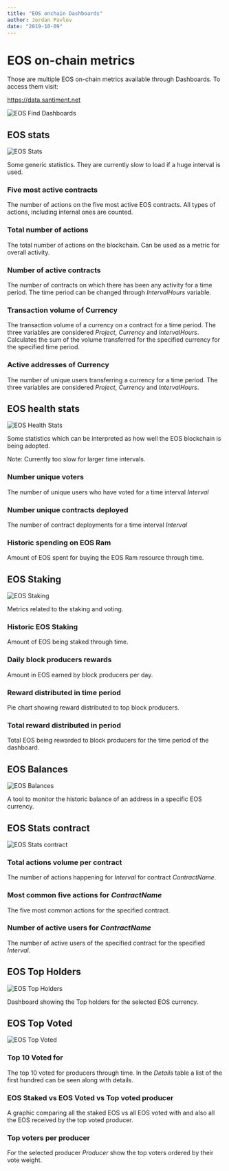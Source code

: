 ```yaml
---
title: "EOS onchain Dashboards"
author: Jordan Pavlov
date: "2019-10-09"
---
```


# EOS on-chain metrics

Those are multiple EOS on-chain metrics available through Dashboards. To access them visit:

https://data.santiment.net

![EOS Find Dashboards](ListEOSBoards.gif)


## EOS stats

![EOS Stats](EOSStats.png)

Some generic statistics. They are currently slow to load if a huge interval is used.

### Five most active contracts

The number of actions on the five most active EOS contracts. All types of actions, including internal ones are counted.

### Total number of actions

The total number of actions on the blockchain. Can be used as a metric for overall activity.

### Number of active contracts

The number of contracts on which there has been any activity for a time period. The time period can be changed through *IntervalHours* variable.

### Transaction volume of Currency

The transaction volume of a currency on a contract for a time period. The three variables are considered *Project*, *Currency* and *IntervalHours*. Calculates the sum of the volume transferred for the specified currency for the specified time period.


### Active addresses of Currency

The number of unique users transferring a currency for a time period. The three variables are considered *Project*, *Currency* and *IntervalHours*.

## EOS health stats

![EOS Health Stats](EOSHealthStats.png)

Some statistics which can be interpreted as how well the EOS blockchain is being adopted.

Note: Currently too slow for larger time intervals.

### Number unique voters

The number of unique users who have voted for a time interval *Interval*

### Number unique contracts deployed

The number of contract deployments for a time interval *Interval*

### Historic spending on EOS Ram

Amount of EOS spent for buying the EOS Ram resource through time.


## EOS Staking

![EOS Staking](EOSStaking.png)

Metrics related to the staking and voting.

### Historic EOS Staking

Amount of EOS being staked through time.

### Daily block producers rewards

Amount in EOS earned by block producers per day.

### Reward distributed in time period

Pie chart showing reward distributed to top block producers.

### Total reward distributed in period

Total EOS being rewarded to block producers for the time period of the dashboard.


## EOS Balances

![EOS Balances](EOSBalances.png)

A tool to monitor the historic balance of an address in a specific EOS currency.

## EOS Stats contract

![EOS Stats contract](EOSStatsContract.png)

### Total actions volume per contract

The number of actions happening for *Interval* for contract *ContractName*.

### Most common five actions for *ContractName*

The five most common actions for the specified contract.

### Number of active users for *ContractName*

The number of active users of the specified contract for the specified *Interval*.

## EOS Top Holders

![EOS Top Holders](EOSTopHolders.png)

Dashboard showing the Top holders for the selected EOS currency.

## EOS Top Voted

![EOS Top Voted](EOSTopVoted.png)

### Top 10 Voted for

The top 10 voted for producers through time. In the *Details* table a list of the first hundred can be seen along with details.

### EOS Staked vs EOS Voted vs Top voted producer

A graphic comparing all the staked EOS vs all EOS voted with and also all the EOS received by the top voted producer.

### Top voters per producer

For the selected producer *Producer* show the top voters ordered by their vote weight.
